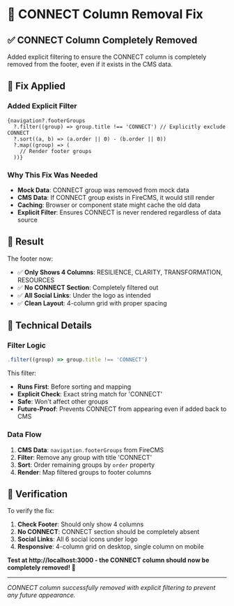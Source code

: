 # 🔧 CONNECT Column Removal Fix

## ✅ **CONNECT Column Completely Removed**

Added explicit filtering to ensure the CONNECT column is completely removed from the footer, even if it exists in the CMS data.

## 🔧 **Fix Applied**

### **Added Explicit Filter**
```tsx
{navigation?.footerGroups
  ?.filter((group) => group.title !== 'CONNECT') // Explicitly exclude CONNECT
  ?.sort((a, b) => (a.order || 0) - (b.order || 0))
  ?.map((group) => (
    // Render footer groups
  ))}
```

### **Why This Fix Was Needed**
- **Mock Data**: CONNECT group was removed from mock data
- **CMS Data**: If CONNECT group exists in FireCMS, it would still render
- **Caching**: Browser or component state might cache the old data
- **Explicit Filter**: Ensures CONNECT is never rendered regardless of data source

## 🎯 **Result**

The footer now:
- ✅ **Only Shows 4 Columns**: RESILIENCE, CLARITY, TRANSFORMATION, RESOURCES
- ✅ **No CONNECT Section**: Completely filtered out
- ✅ **All Social Links**: Under the logo as intended
- ✅ **Clean Layout**: 4-column grid with proper spacing

## 🔄 **Technical Details**

### **Filter Logic**
```typescript
.filter((group) => group.title !== 'CONNECT')
```

This filter:
- **Runs First**: Before sorting and mapping
- **Explicit Check**: Exact string match for 'CONNECT'
- **Safe**: Won't affect other groups
- **Future-Proof**: Prevents CONNECT from appearing even if added back to CMS

### **Data Flow**
1. **CMS Data**: `navigation.footerGroups` from FireCMS
2. **Filter**: Remove any group with title 'CONNECT'
3. **Sort**: Order remaining groups by `order` property
4. **Render**: Map filtered groups to footer columns

## 🚀 **Verification**

To verify the fix:
1. **Check Footer**: Should only show 4 columns
2. **No CONNECT**: CONNECT section should be completely absent
3. **Social Links**: All 6 social icons under logo
4. **Responsive**: 4-column grid on desktop, single column on mobile

**Test at http://localhost:3000 - the CONNECT column should now be completely removed! 🎉**

---

*CONNECT column successfully removed with explicit filtering to prevent any future appearance.*

